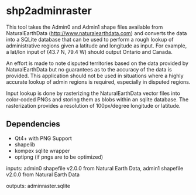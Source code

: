 shp2adminraster
===============
This tool takes the Admin0 and Admin1 shape files available
from NaturalEarthData (http://www.naturalearthdata.com) and
converts the data into a SQLite database that can be used to
perform a rough lookup of administrative regions given a
latitude and longitude as input. For example, a lat/lon input 
of (43.7 N, 79.4 W) should output Ontario and Canada. 

An effort is made to note disputed territories based on the 
data provided by NaturalEarthData but no guarantees as to the 
accuracy of the data is provided. This application should not
be used in situations where a highly accurate lookup of admin 
regions is required, especially in disputed regions.

Input lookup is done by rasterizing the NaturalEarthData
vector files into color-coded PNGs and storing them as blobs
within an sqlite database. The rasterization provides a
resolution of 100px/degree longitude or latitude.

Dependencies
------------
 * Qt4+ with PNG Support
 * shapelib
 * kompex sqlite wrapper
 * optipng (if pngs are to be optimized)

inputs: admin0 shapefile v2.0.0 from Natural Earth Data, 
        admin1 shapefile v2.0.0 from Natural Earth Data
        
outputs: adminraster.sqlite

